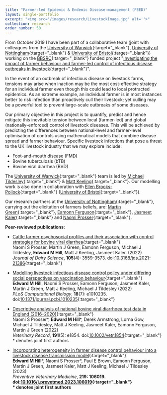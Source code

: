 ```yaml
---
title: "Farmer-led Epidemic & Endemic Disease-management (FEED)"
layout: single-portfolio
excerpt: "<img src='/images/research/LivestockImage.jpg' alt=''>"
collection: research
order_number: 50
---
```


[UoW_link]: https://warwick.ac.uk
[UoN_link]: https://www.nottingham.ac.uk
[UoB_link]: http://www.bristol.ac.uk/?_ga=2.105614851.1683428592.1570613522-1574469779.1562059487

[BBSRC_link]: https://bbsrc.ukri.org

[FEED_link]: https://feed.warwick.ac.uk

[MT_link]: https://warwick.ac.uk/fac/sci/lifesci/people/mtildesley/
[MK_link]: https://www2.warwick.ac.uk/fac/sci/maths/people/staff/matt_keeling/
[EBP_link]: https://www.bristol.ac.uk/people/person/Ellen-Brooks%20Pollock-9ffd9ff9-0949-49c4-97f7-bae51aa23d51/
[MG_link]: https://www.nottingham.ac.uk/vet/people/martin.green
[EF_link]: https://www.nottingham.ac.uk/news/expertiseguide/psychology/professor-eamonn-ferguson.aspx
[JK_link]: https://www.nottingham.ac.uk/news/expertiseguide/veterinary-medicine-science/dr-jasmeet-kaler.aspx
[NP_link]: https://www.nottingham.ac.uk/research/groups/biobank/people/naomi.prosser

From October 2019 I have been part of a collaborative team (joint with colleagues from the [University of Warwick][UoW_link]{:target="_blank"}, [University of Nottingham][UoN_link]{:target="_blank"} & [University of Bristol][UoB_link]{:target="_blank"}) working on the [BBSRC][BBSRC_link]{:target="_blank"} funded project "[Investigating the impact of farmer behaviour and farmer-led control of infectious disease outbreaks in livestock][FEED_link]{:target="_blank"}".

In the event of an outbreak of infectious disease on livestock farms, tensions may arise when inaction may be the most cost-effective strategy for an individual farmer even though this could lead to local protracted epidemics. As an extreme example, an individual farmer is in most instances better to risk infection than proactively cull their livestock; yet culling may be a powerful tool to prevent large-scale outbreaks of some diseases.

Our primary objective in this project is to quantify, predict and hence mitigate this inevitable tension between local (farmer-led) and global (nationally-enforced) control of livestock diseases. This will be achieved by predicting the differences between national-level and farmer-level optimisation of controls using mathematical models that combine disease spread and farmer behaviour. Specific livestock infections that pose a threat to the UK livestock industry that we may explore include:

* Foot-and-mouth disease (FMD)
* Bovine tuberculosis (bTB)
* Bovine viral diarrhea (BVD)

The [University of Warwick][UoW_link]{:target="_blank"} team is led by [Michael Tildesley][MT_link]{:target="_blank"} & [Matt Keeling][MK_link]{:target="_blank"}. Our modelling work is also done in collaboration with [Ellen Brooks- Pollock][EBP_link]{:target="_blank"} ([University of Bristol][UoB_link]{:target="_blank"}).

Our research partners at the [University of Nottingham][UoN_link]{:target="_blank"}, carrying out the elicitation of farmers beliefs, are: [Martin Green][MG_link]{:target="_blank"}, [Eamonn Ferguson][EF_link]{:target="_blank"}, [Jasmeet Kaler][JK_link]{:target="_blank"} and [Naomi Prosser][NP_link]{:target="_blank"}.

**Peer-reviewed publications**:
* [Cattle farmer psychosocial profiles and their association with control strategies for bovine viral diarrhea](https://www.journalofdairyscience.org/article/S0022-0302(22)00053-4/fulltext){:target="_blank"}<br/>
Naomi S Prosser, Martin J Green, Eamonn Ferguson, Michael J Tildesley, **Edward M Hill**, Matt J Keeling, Jasmeet Kaler. (2022)<br/>
*Journal of Dairy Science*, **105**(4): 3559-3573. doi:[10.3168/jds.2021-21386](https://doi.org/10.3168/jds.2021-21386){:target="_blank"}<br/>

* [Modelling livestock infectious disease control policy under differing social perspectives on vaccination behaviour][vacc_behaviour_generic_model_paper]{:target="_blank"}<br/>
**Edward M Hill**, Naomi S Prosser, Eamonn Ferguson, Jasmeet Kaler, Martin J Green, Matt J Keeling, Michael J Tildesley (2022)<br/>
*PLoS Computational Biology*, **18**(7): e1010235.  
doi:[10.1371/journal.pcbi.1010235][vacc_behaviour_generic_model_doi]{:target="_blank"}

* [Descriptive analysis of national bovine viral diarrhoea test data in England (2016–2020)][BVD_data_paper]{:target="_blank"}<br/>
Naomi S Prosser\*, **Edward M Hill**\*, Derek Armstrong, Lorna Gow, Michael J Tildesley, Matt J Keeling, Jasmeet Kaler, Eamonn Ferguson, Martin J Green (2022)<br/>
*Veterinary Record*, **191**(5): e1854. doi:[10.1002/vetr.1854][BVD_data_doi]{:target="_blank"}<br/>
\* denotes joint first authors

* [Incorporating heterogeneity in farmer disease control behaviour into a livestock disease transmission model](https://www.sciencedirect.com/science/article/pii/S0167587723001836){:target="_blank"}<br/>
**Edward M Hill**\*, Naomi S Prosser\*, Paul E Brown, Eamonn Ferguson, Martin J Green, Jasmeet Kaler, Matt J Keeling, Michael J Tildesley (2023)<br/>
*Preventive Veterinary Medicine*, <b>219<b>: 106019. doi:[10.1016/j.prevetmed.2023.106019](https://doi.org/10.1016/j.prevetmed.2023.106019){:target="_blank"}<br/>
\* denotes joint first authors


[vacc_behaviour_generic_model_paper]: https://doi.org/10.1371/journal.pcbi.1010235
[vacc_behaviour_generic_model_doi]: https://doi.org/10.1371/journal.pcbi.1010235

[BVD_data_paper]: https://bvajournals.onlinelibrary.wiley.com/doi/full/10.1002/vetr.1854
[BVD_data_doi]: https://doi.org/10.1002/vetr.1854
